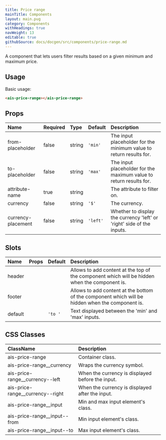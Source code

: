 ```yaml
---
title: Price range
mainTitle: Components
layout: main.pug
category: Components
withHeadings: true
navWeight: 13
editable: true
githubSource: docs/docgen/src/components/price-range.md
---
```


A component that lets users filter results based on a given minimum and maximum price.

## Usage

Basic usage:

```html
<ais-price-range></ais-price-range>
```

## Props

| Name               | Required | Type   | Default  | Description                                                           |
|:-------------------|:---------|:-------|:---------|:----------------------------------------------------------------------|
| from-placeholder   | false    | string | `'min'`  | The input placeholder for the minimum value to return results for.    |
| to-placeholder     | false    | string | `'max'`  | The input placeholder for the maximum value to return results for.    |
| attribute-name     | true     | string |          | The attribute to filter on.                                           |
| currency           | false    | string | `'$'`    | The currency.                                                         |
| currency-placement | false    | string | `'left'` | Whether to display the currency 'left' or 'right' side of the inputs. |

## Slots

| Name    | Props | Default | Description                                                                                      |
|:--------|:------|:--------|:-------------------------------------------------------------------------------------------------|
| header  |       |         | Allows to add content at the top of the component which will be hidden when the component is.    |
| footer  |       |         | Allows to add content at the bottom of the component which will be hidden when the component is. |
| default |       | `'to '` | Text displayed between the 'min' and 'max' inputs.                                               |

## CSS Classes

| ClassName                        | Description                                      |
|:---------------------------------|:-------------------------------------------------|
| ais-price-range                  | Container class.                                 |
| ais-price-range__currency        | Wraps the currency symbol.                       |
| ais-price-range__currency--left  | When the currency is displayed before the input. |
| ais-price-range__currency--right | When the currency is displayed after the input.  |
| ais-price-range__input           | Min and max input element's class.               |
| ais-price-range__input--from     | Min input element's class.                       |
| ais-price-range__input--to       | Max input element's class.                       |
